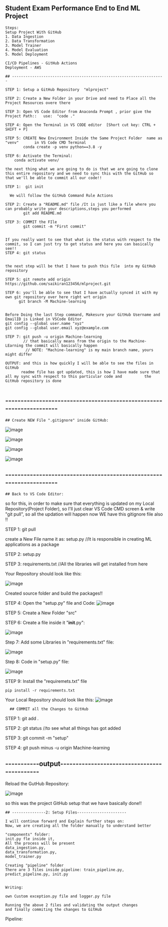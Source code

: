 ## Student Exam Performance End to End ML Project
```
Steps: 
Setup Project With GitHub
1. Data Ingestion
2. Data Transformation
3. Model Trainer
4. Model Evaluation
5. Model Deployment

CI/CD Pipelines - GitHub Actions
Deployment - AWS

## --------------------------------------------------------------------

STEP 1:	Setup a GitHub Repository  "mlproject"			

STEP 2: Create a New Folder in your Drive and need to Place all the Project Resources overe there

STEP 3: Open VS Code Editor from Anaconda Prompt , prior give the Project Path::   use:  "code ."

STEP 4: Open the Terminal in VS CODE editor  [Short cut key: CTRL + SHIFT + P]

STEP 5: CREATE New Environment Inside the Same Project Folder  name as "venv"		in VS Code CMD Terminal					
        conda create -p venv python==3.8 -y
          
STEP 6: Activate the Terminal:    
	conda activate venv/

the next thing what we are going to do is that we are going to clone this entire repository and we need to sync this with the GitHub so that we'll be able to commit all our code!!

STEP 1:  git init

  We will follow the GitHub Command Rule Actions

STEP 2: Create a "README.md" file /It is just like a file where you can probably write your descriptions,steps you performed
        git add README.md

STEP 3: COMMIT the FIle
        git commit -m "First commit"
        
        
If you really want to see that what is the status with respect to the commit, so I can just try to get status and here you can basically see!!
STEP 4: git status


the next step will be that I have to push this file  into my GitHub repository

STEP 5: git remote add origin https://github.com/saikiran123456/mlproject.git

STEP 6: you'll be able to see that I have actually synced it with my own git repository over here right wrt origin 
      git branch -M Machine-learning 


Before Doing the last Step command, Makesure your GitHub Username and EmailID is Linked in VSCode Editor
git config --global user.name "xyz"				
git config --global user.email xyz@example.com				

STEP 7: git push -u origin Machine-learning		
        // that basically means from the origin to the Machine-LEarning the commit will basically happen
         // NOTE: "Machine-learning" is my main branch name, yours might differ
         
OUTPUT:	and this is how quickly I will be able to see the files in GitHub 
       readme file has got updated, this is how I have made sure that all my sync with respect to this particular code and          the GitHub repository is done
         
```
        
## --------------------------------------------------------------------        
        
	## Create NEW File ".gitignore" inside GitHub:

![image](https://user-images.githubusercontent.com/37768258/224252446-2228bd91-b973-4f0d-b046-7a6f1b27427e.png)

![image](https://user-images.githubusercontent.com/37768258/224252478-2eca5551-7722-4bd1-bc14-a10d4a94346a.png)

![image](https://user-images.githubusercontent.com/37768258/224252509-3e36065a-41b3-4f70-8084-9bf8951a3d1d.png)

![image](https://user-images.githubusercontent.com/37768258/224252556-104d8211-8f07-4350-be55-953967e1d195.png)


## --------------------------------------------------------------------


    ## Back to VS Code Editor:

so for this, in order to make sure that everything is updated on my Local Repository(Project Folder), so I'll just clear VS Code CMD screen & write "git pull", so all the updation will happen now WE have this gitignore file also !!

STEP 1: git pull
 
create a New File name it as: setup.py  //It is responsible in creating ML applications as a package

STEP 2: setup.py

STEP 3: requirements.txt	//All the libraries will get installed from here

Your Repository should look like this:

![image](https://user-images.githubusercontent.com/37768258/224260905-cd61b1af-221c-46f3-ad34-9f8f1d6ce7e3.png)

Created source folder and build the packages!!

STEP 4: Open the "setup.py" file and Code:
![image](https://user-images.githubusercontent.com/37768258/224261160-0f39a9df-f21c-47d5-9805-1a221b10b1d3.png)
						

STEP 5: Create a New Folder "src"

STEP 6: Create a file inside it "__init__.py":

![image](https://user-images.githubusercontent.com/37768258/224261299-9aa721dd-676f-4b20-b690-72a4514fe172.png)


Step 7: Add some Libraries in "requirements.txt" file:

![image](https://user-images.githubusercontent.com/37768258/224261434-f39b38ba-6360-4f8a-be1a-1b97b3f24ffa.png)



Step 8: Code in "setup.py" file:


![image](https://user-images.githubusercontent.com/37768258/224261680-fb8ba033-81f3-411f-9387-8ea9e8cce053.png)


STEP 9:  Install the "requiremets.txt" file

	pip install -r requirements.txt	
	

Your Local Repository should look like this:
![image](https://user-images.githubusercontent.com/37768258/224261990-0dfb7521-b35e-47ec-a5cd-dd74c290945c.png)

   
   
      ## COMMIT all the Changes to GitHub
      
STEP 1:   git add .

STEP 2: git status     //to see what all things has got added

STEP 3:  git commit -m "setup"

STEP 4: git push minus -u origin Machine-learning 

## -----------output--------------------------------------------

  Reload the GutHub Repository:
  
![image](https://user-images.githubusercontent.com/37768258/224262606-d51f6514-03f0-423d-b9aa-af2ce1d9b8d8.png)

so this was the project GitHub setup that we have basically done!!

```
## ---------------2: Setup Files----------------------

I will continue forward and Explain further steps on: 
Now, we are creating all the folder manually to understand better

"components" folder: 
init.py fle inside it, 
All the process will be present
data_ingestion.py, 
data_transformation.py, 
model_trainer.py

Creating "pipeline" folder
There are 3 files inside pipeline: train_pipeline.py, predict_pipeline.py, init.py				


Writing:

own Custom exception.py file and logger.py file
	  
Running the above 2 files and validating the output changes
and finally commiting the changes to GitHub

```
Pipeline:
	     
